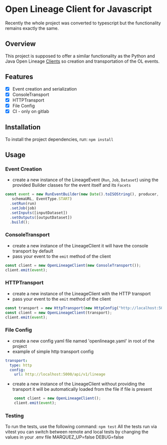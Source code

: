 # Open Lineage Client for Javascript
Recently the whole project was converted to typescript but the functionality remains exactly the same.

## Overview
This project is supposed to offer a similar functionality as the Python and Java Open Lineage [Clients](https://github.com/OpenLineage/OpenLineage/tree/main/client) so creation and transportation of the OL events.

## Features
- [x] Event creation and serialization
- [x] ConsoleTransport
- [x] HTTPTransport
- [x] File Config
- [x] CI - only on gitlab

## Installation
To install the project dependencies, run:  `npm install`

## Usage
### Event Creation
- create a new instance of the LineageEvent (`Run`, `Job`, `Dataset`) using the provided Builder classes for the event itself and its `Facets`
```javascript
const event = new RunEventBuilder(new Date().toISOString(), producer,
   schemaURL, EventType.START)
  .setRun(run)
  .setJob(job)
  .setInputs([inputDataset])
  .setOutputs([outputDataset])
  .build();
```
### ConsoleTransport
- create a new instance of the LineageClient it will have the console transport by default
- pass your event to the `emit` method of the client
```javascript
const client = new OpenLineageClient(new ConsoleTransport());
client.emit(event);
``` 

### HTTPTransport
- create a new instance of the LineageClient with the HTTP transport
- pass your event to the `emit` method of the client
```javascript
const transport = new HttpTransport(new HttpConfig("http://localhost:5000/api/v1/lineage"));
const client = new OpenLineageClient(transport);
client.emit(event);
```

### File Config
- create a new config yaml file named 'openlineage.yaml' in root of the project
- example of simple http transport config
```yaml
transport:
  type: http
  config:
    url: http://localhost:5000/api/v1/lineage 
```
- create a new instance of the LineageClient without providing the transport it will be automatically loaded from the file if file is present
```javascript
    const client = new OpenLineageClient();
    client.emit(event);
```

### Testing
To run the tests, use the following command: `npm test`
All the tests run via vitest
you can switch between remote and local tests by changing the values in your .env file
MARQUEZ_UP=false
DEBUG=false

